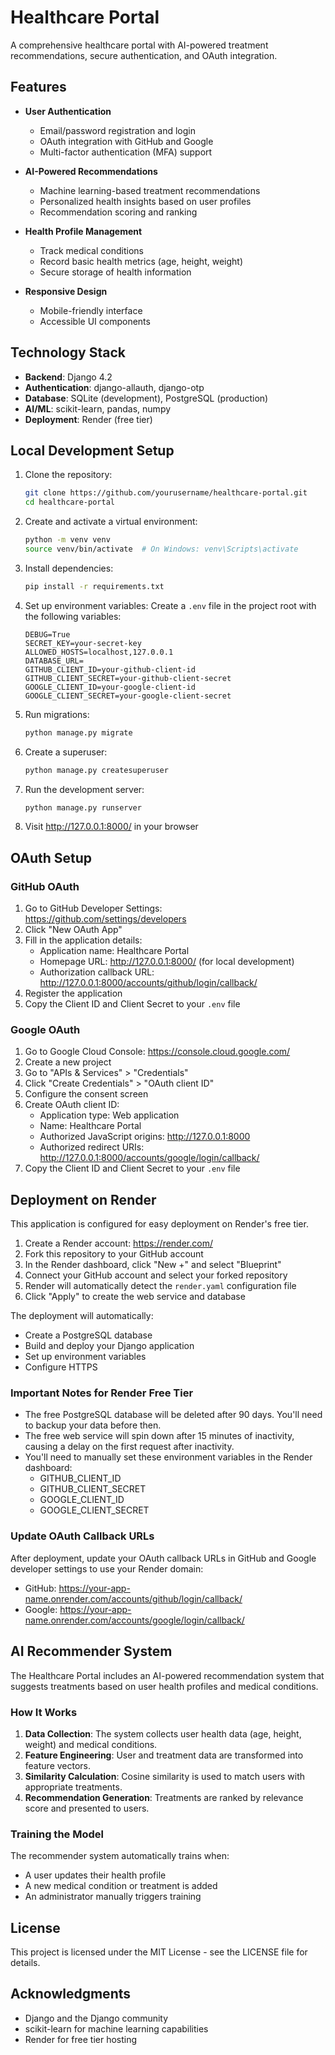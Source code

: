# Healthcare Portal

A comprehensive healthcare portal with AI-powered treatment recommendations, secure authentication, and OAuth integration.

## Features

- **User Authentication**
  - Email/password registration and login
  - OAuth integration with GitHub and Google
  - Multi-factor authentication (MFA) support

- **AI-Powered Recommendations**
  - Machine learning-based treatment recommendations
  - Personalized health insights based on user profiles
  - Recommendation scoring and ranking

- **Health Profile Management**
  - Track medical conditions
  - Record basic health metrics (age, height, weight)
  - Secure storage of health information

- **Responsive Design**
  - Mobile-friendly interface
  - Accessible UI components

## Technology Stack

- **Backend**: Django 4.2
- **Authentication**: django-allauth, django-otp
- **Database**: SQLite (development), PostgreSQL (production)
- **AI/ML**: scikit-learn, pandas, numpy
- **Deployment**: Render (free tier)

## Local Development Setup

1. Clone the repository:
   ```bash
   git clone https://github.com/yourusername/healthcare-portal.git
   cd healthcare-portal
   ```

2. Create and activate a virtual environment:
   ```bash
   python -m venv venv
   source venv/bin/activate  # On Windows: venv\Scripts\activate
   ```

3. Install dependencies:
   ```bash
   pip install -r requirements.txt
   ```

4. Set up environment variables:
   Create a `.env` file in the project root with the following variables:
   ```
   DEBUG=True
   SECRET_KEY=your-secret-key
   ALLOWED_HOSTS=localhost,127.0.0.1
   DATABASE_URL=
   GITHUB_CLIENT_ID=your-github-client-id
   GITHUB_CLIENT_SECRET=your-github-client-secret
   GOOGLE_CLIENT_ID=your-google-client-id
   GOOGLE_CLIENT_SECRET=your-google-client-secret
   ```

5. Run migrations:
   ```bash
   python manage.py migrate
   ```

6. Create a superuser:
   ```bash
   python manage.py createsuperuser
   ```

7. Run the development server:
   ```bash
   python manage.py runserver
   ```

8. Visit http://127.0.0.1:8000/ in your browser

## OAuth Setup

### GitHub OAuth

1. Go to GitHub Developer Settings: https://github.com/settings/developers
2. Click "New OAuth App"
3. Fill in the application details:
   - Application name: Healthcare Portal
   - Homepage URL: http://127.0.0.1:8000/ (for local development)
   - Authorization callback URL: http://127.0.0.1:8000/accounts/github/login/callback/
4. Register the application
5. Copy the Client ID and Client Secret to your `.env` file

### Google OAuth

1. Go to Google Cloud Console: https://console.cloud.google.com/
2. Create a new project
3. Go to "APIs & Services" > "Credentials"
4. Click "Create Credentials" > "OAuth client ID"
5. Configure the consent screen
6. Create OAuth client ID:
   - Application type: Web application
   - Name: Healthcare Portal
   - Authorized JavaScript origins: http://127.0.0.1:8000
   - Authorized redirect URIs: http://127.0.0.1:8000/accounts/google/login/callback/
7. Copy the Client ID and Client Secret to your `.env` file

## Deployment on Render

This application is configured for easy deployment on Render's free tier.

1. Create a Render account: https://render.com/
2. Fork this repository to your GitHub account
3. In the Render dashboard, click "New +" and select "Blueprint"
4. Connect your GitHub account and select your forked repository
5. Render will automatically detect the `render.yaml` configuration file
6. Click "Apply" to create the web service and database

The deployment will automatically:
- Create a PostgreSQL database
- Build and deploy your Django application
- Set up environment variables
- Configure HTTPS

### Important Notes for Render Free Tier

- The free PostgreSQL database will be deleted after 90 days. You'll need to backup your data before then.
- The free web service will spin down after 15 minutes of inactivity, causing a delay on the first request after inactivity.
- You'll need to manually set these environment variables in the Render dashboard:
  - GITHUB_CLIENT_ID
  - GITHUB_CLIENT_SECRET
  - GOOGLE_CLIENT_ID
  - GOOGLE_CLIENT_SECRET

### Update OAuth Callback URLs

After deployment, update your OAuth callback URLs in GitHub and Google developer settings to use your Render domain:
- GitHub: https://your-app-name.onrender.com/accounts/github/login/callback/
- Google: https://your-app-name.onrender.com/accounts/google/login/callback/

## AI Recommender System

The Healthcare Portal includes an AI-powered recommendation system that suggests treatments based on user health profiles and medical conditions.

### How It Works

1. **Data Collection**: The system collects user health data (age, height, weight) and medical conditions.
2. **Feature Engineering**: User and treatment data are transformed into feature vectors.
3. **Similarity Calculation**: Cosine similarity is used to match users with appropriate treatments.
4. **Recommendation Generation**: Treatments are ranked by relevance score and presented to users.

### Training the Model

The recommender system automatically trains when:
- A user updates their health profile
- A new medical condition or treatment is added
- An administrator manually triggers training

## License

This project is licensed under the MIT License - see the LICENSE file for details.

## Acknowledgments

- Django and the Django community
- scikit-learn for machine learning capabilities
- Render for free tier hosting
